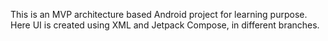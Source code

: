 This is an MVP architecture based Android project for learning purpose. Here UI is created using XML and Jetpack Compose, in different branches.
